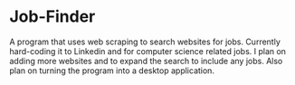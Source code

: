 # Job-Finder
A program that uses web scraping to search websites for jobs. Currently hard-coding it to Linkedin and for computer science related jobs. I plan on adding more websites and to expand the search to include any jobs. Also plan on turning the program into a desktop application.
